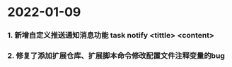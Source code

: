 # 2022-01-09

### 1. 新增自定义推送通知消息功能 task notify \<tittle\> \<content\>
### 2. 修复了添加扩展仓库、扩展脚本命令修改配置文件注释变量的bug
